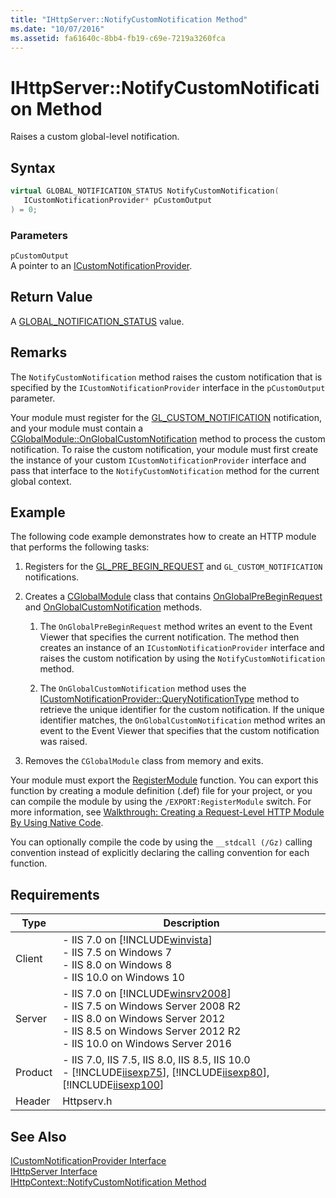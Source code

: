 ```yaml
---
title: "IHttpServer::NotifyCustomNotification Method"
ms.date: "10/07/2016"
ms.assetid: fa61640c-8bb4-fb19-c69e-7219a3260fca
---
```

# IHttpServer::NotifyCustomNotification Method
Raises a custom global-level notification.  
  
## Syntax  
  
```cpp  
virtual GLOBAL_NOTIFICATION_STATUS NotifyCustomNotification(  
   ICustomNotificationProvider* pCustomOutput  
) = 0;  
```  
  
### Parameters  
 `pCustomOutput`  
 A pointer to an [ICustomNotificationProvider](../../web-development-reference/native-code-api-reference/icustomnotificationprovider-interface.md).  
  
## Return Value  
 A [GLOBAL_NOTIFICATION_STATUS](../../web-development-reference/native-code-api-reference/request-processing-constants.md) value.  
  
## Remarks  
 The `NotifyCustomNotification` method raises the custom notification that is specified by the `ICustomNotificationProvider` interface in the `pCustomOutput` parameter.  
  
 Your module must register for the [GL_CUSTOM_NOTIFICATION](../../web-development-reference/native-code-api-reference/request-processing-constants.md) notification, and your module must contain a [CGlobalModule::OnGlobalCustomNotification](../../web-development-reference/native-code-api-reference/cglobalmodule-onglobalcustomnotification-method.md) method to process the custom notification. To raise the custom notification, your module must first create the instance of your custom `ICustomNotificationProvider` interface and pass that interface to the `NotifyCustomNotification` method for the current global context.  
  
## Example  
 The following code example demonstrates how to create an HTTP module that performs the following tasks:  
  
1.  Registers for the [GL_PRE_BEGIN_REQUEST](../../web-development-reference/native-code-api-reference/request-processing-constants.md) and `GL_CUSTOM_NOTIFICATION` notifications.  
  
2.  Creates a [CGlobalModule](../../web-development-reference/native-code-api-reference/cglobalmodule-class.md) class that contains [OnGlobalPreBeginRequest](../../web-development-reference/native-code-api-reference/cglobalmodule-onglobalprebeginrequest-method.md) and [OnGlobalCustomNotification](../../web-development-reference/native-code-api-reference/cglobalmodule-onglobalcustomnotification-method.md) methods.  
  
    1.  The `OnGlobalPreBeginRequest` method writes an event to the Event Viewer that specifies the current notification. The method then creates an instance of an `ICustomNotificationProvider` interface and raises the custom notification by using the `NotifyCustomNotification` method.  
  
    2.  The `OnGlobalCustomNotification` method uses the [ICustomNotificationProvider::QueryNotificationType](../../web-development-reference/native-code-api-reference/icustomnotificationprovider-querynotificationtype-method.md) method to retrieve the unique identifier for the custom notification. If the unique identifier matches, the `OnGlobalCustomNotification` method writes an event to the Event Viewer that specifies that the custom notification was raised.  
  
3.  Removes the `CGlobalModule` class from memory and exits.  
  
<!-- TODO: review snippet reference  [!CODE [IHttpServerNotifyCustomNotification#1](IHttpServerNotifyCustomNotification#1)]  -->  
  
 Your module must export the [RegisterModule](../../web-development-reference/native-code-api-reference/pfn-registermodule-function.md) function. You can export this function by creating a module definition (.def) file for your project, or you can compile the module by using the `/EXPORT:RegisterModule` switch. For more information, see [Walkthrough: Creating a Request-Level HTTP Module By Using Native Code](../../web-development-reference/native-code-development-overview/walkthrough-creating-a-request-level-http-module-by-using-native-code.md).  
  
 You can optionally compile the code by using the `__stdcall (/Gz)` calling convention instead of explicitly declaring the calling convention for each function.  
  
## Requirements  
  
|Type|Description|  
|----------|-----------------|  
|Client|-   IIS 7.0 on [!INCLUDE[winvista](../../wmi-provider/includes/winvista-md.md)]<br />-   IIS 7.5 on Windows 7<br />-   IIS 8.0 on Windows 8<br />-   IIS 10.0 on Windows 10|  
|Server|-   IIS 7.0 on [!INCLUDE[winsrv2008](../../wmi-provider/includes/winsrv2008-md.md)]<br />-   IIS 7.5 on Windows Server 2008 R2<br />-   IIS 8.0 on Windows Server 2012<br />-   IIS 8.5 on Windows Server 2012 R2<br />-   IIS 10.0 on Windows Server 2016|  
|Product|-   IIS 7.0, IIS 7.5, IIS 8.0, IIS 8.5, IIS 10.0<br />-   [!INCLUDE[iisexp75](../../web-development-reference/native-code-api-reference/includes/iisexp75-md.md)], [!INCLUDE[iisexp80](../../web-development-reference/native-code-api-reference/includes/iisexp80-md.md)], [!INCLUDE[iisexp100](../../web-development-reference/native-code-api-reference/includes/iisexp100-md.md)]|  
|Header|Httpserv.h|  
  
## See Also  
 [ICustomNotificationProvider Interface](../../web-development-reference/native-code-api-reference/icustomnotificationprovider-interface.md)   
 [IHttpServer Interface](../../web-development-reference/native-code-api-reference/ihttpserver-interface.md)   
 [IHttpContext::NotifyCustomNotification Method](../../web-development-reference/native-code-api-reference/ihttpcontext-notifycustomnotification-method.md)